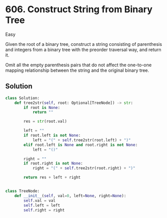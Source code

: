 # 606. Construct String from Binary Tree

Easy

Given the root of a binary tree, construct a string consisting of parenthesis
and integers from a binary tree with the preorder traversal way, and return it.

Omit all the empty parenthesis pairs that do not affect the one-to-one mapping
relationship between the string and the original binary tree.

## Solution

```python
class Solution:
    def tree2str(self, root: Optional[TreeNode]) -> str:
        if root is None:
            return ""

        res = str(root.val)

        left = ""
        if root.left is not None:
            left = "(" + self.tree2str(root.left) + ")"
        elif root.left is None and root.right is not None:
            left = "()"

        right = ""
        if root.right is not None:
            right = "(" + self.tree2str(root.right) + ")"

        return res + left + right


class TreeNode:
    def __init__(self, val=0, left=None, right=None):
        self.val = val
        self.left = left
        self.right = right
```
